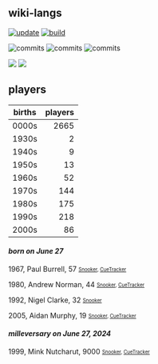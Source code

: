 ## wiki-langs
[![update](https://github.com/dreamerminsk/wiki-langs/actions/workflows/update-tables.yml/badge.svg)](https://github.com/dreamerminsk/wiki-langs/actions/workflows/update-tables.yml)
[![build](https://github.com/dreamerminsk/wiki-langs/actions/workflows/build.yml/badge.svg)](https://github.com/dreamerminsk/wiki-langs/actions/workflows/build.yml)

![commits](https://img.shields.io/github/commit-activity/y/dreamerminsk/wiki-langs)
![commits](https://img.shields.io/github/commit-activity/m/dreamerminsk/wiki-langs)
![commits](https://img.shields.io/github/commit-activity/w/dreamerminsk/wiki-langs)

![](https://img.shields.io/github/languages/code-size/dreamerminsk/wiki-langs)
![](https://img.shields.io/github/repo-size/dreamerminsk/wiki-langs)

## players
| births | players |
| :----: | ------: |
| 0000s | 2665 |
| 1930s | 2 |
| 1940s | 9 |
| 1950s | 13 |
| 1960s | 52 |
| 1970s | 144 |
| 1980s | 175 |
| 1990s | 218 |
| 2000s | 86 |

#### ***born on June 27***
1967, Paul Burrell, 57 <sub><sup>[Snooker](http://www.snooker.org/res/index.asp?player=2001), [CueTracker](http://cuetracker.net/Players/paul-burrell/)</sup></sub>

1980, Andrew Norman, 44 <sub><sup>[Snooker](http://www.snooker.org/res/index.asp?player=60), [CueTracker](http://cuetracker.net/Players/andrew-norman/)</sup></sub>

1992, Nigel Clarke, 32 <sub><sup>[Snooker](http://www.snooker.org/res/index.asp?player=2902)</sup></sub>

2005, Aidan Murphy, 19 <sub><sup>[Snooker](http://www.snooker.org/res/index.asp?player=2755), [CueTracker](http://cuetracker.net/Players/aidan-murphy-ii/)</sup></sub>


#### ***milleversary on June 27, 2024***
1999, Mink Nutcharut, 9000 <sub><sup>[Snooker](http://www.snooker.org/res/index.asp?player=1829), [CueTracker](http://cuetracker.net/Players/nutcharat-wongharuthai/)</sup></sub>



